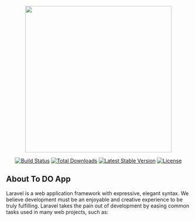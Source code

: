 <p align="center"><a href="https://laravel.com" target="_blank"><img src="https://photos.google.com/share/AF1QipMJZ42AIdgMGB6CysitGJfnBkPfGw9R69gwY7TiWiDooonbcNYS1oB816bJO43Luw/photo/AF1QipPmM6ABvVb14lk9_WSrX1vK4U4Ogthsw9L9uh7k?key=YlhpeFRiRVhmUTBGSEdXbEJ3RHpVNkhXc3d3cUJn" width="400"></a></p>

<p align="center">
<a href="https://travis-ci.org/laravel/framework"><img src="https://travis-ci.org/laravel/framework.svg" alt="Build Status"></a>
<a href="https://packagist.org/packages/laravel/framework"><img src="https://img.shields.io/packagist/dt/laravel/framework" alt="Total Downloads"></a>
<a href="https://packagist.org/packages/laravel/framework"><img src="https://img.shields.io/packagist/v/laravel/framework" alt="Latest Stable Version"></a>
<a href="https://packagist.org/packages/laravel/framework"><img src="https://img.shields.io/packagist/l/laravel/framework" alt="License"></a>
</p>




## About To DO App

Laravel is a web application framework with expressive, elegant syntax. We believe development must be an enjoyable and creative experience to be truly fulfilling. Laravel takes the pain out of development by easing common tasks used in many web projects, such as:


